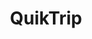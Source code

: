 ---
title: "QuikTrip"
url: /atlanta/quiktrip-fulton-industrial-boulevard-southwest/
shop: convenience
---